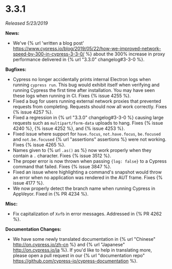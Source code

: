 # 3.3.1

*Released 5/23/2019*

**News:**

- We've {% url 'written a blog post' https://www.cypress.io/blog/2019/05/22/how-we-improved-network-speed-by-300-in-cypress-3-3-0/ %} about the 300% increase in proxy performance delivered in {% url "3.3.0" changelog#3-3-0 %}.

**Bugfixes:**

- Cypress no longer accidentally prints internal Electron logs when running `cypress run`. This bug would exhibit itself when verifying and running Cypress the first time after installation. You may have seen these logs when running in CI. Fixes {% issue 4255 %}.
- Fixed a bug for users running external network proxies that prevented requests from completing. Requests should now all work correctly. Fixes {% issue 4257 %}.
- Fixed a regression in {% url "3.3.0" changelog#3-3-0 %} causing large requests such as `multipart/form-data` uploads to hang. Fixes {% issue 4240 %}, {% issue 4252 %}, and {% issue 4253 %}.
- Fixed issue where support for `have.focus`, `not.have.focus`, `be.focused` and `not.be.focused` {% url "assertions" assertions %} were not working. Fixes {% issue 4265 %}.
- Names given to {% url `.as()` as %} now work properly when they contain a `.` character. Fixes {% issue 3512 %}.
- The proper error is now thrown when passing `{log: false}` to a Cypress command that failed. Fixes {% issue 3847 %}.
- Fixed an issue where highlighting a command's snapshot would throw an error when no application was rendered in the AUT frame. Fixes {% issue 4177 %}.
- We now properly detect the branch name when running Cypress in AppVeyor. Fixed in {% PR 4234 %}.

**Misc:**

- Fix capitalization of `Xvfb` in error messages. Addressed in {% PR 4262 %}.

**Documentation Changes:**

- We have some newly translated documentation in {% url "Chinese" http://on.cypress.io/zh-cn %} and {% url "Japanese" http://on.cypress.io/ja %}. If you'd like to help in translating more, please open a pull request in our {% url "documentation repo" https://github.com/cypress-io/cypress-documentation %}.
